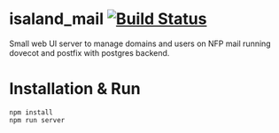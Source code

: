# isaland_mail [![Build Status](https://travis-ci.org/nfp-projects/isaland_mail.svg?branch=master)](https://travis-ci.org/nfp-projects/isaland_mail)
Small web UI server to manage domains and users on NFP mail running dovecot and postfix with postgres backend.

# Installation & Run

```
npm install
npm run server
```
